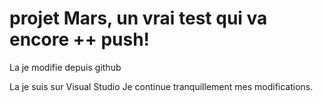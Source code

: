 # projet Mars, un vrai test qui va encore ++ push!

La je modifie depuis github

La je suis sur Visual Studio
Je continue tranquillement mes modifications.
